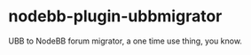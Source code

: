 nodebb-plugin-ubbmigrator
=========================

UBB to NodeBB forum migrator, a one time use thing, you know.
